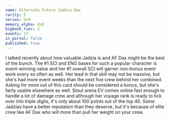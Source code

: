 ```yaml
---
name: Alternate Future Jadzia Dax
rarity: 5
series: ds9
memory_alpha: ds9
bigbook_tier: 2
events: 17
in_portal: false
published: true
---
```


I talked recently about how valuable Jadzia is and AF Dax might be the best of the bunch. The #1 SCI and ENG bases for such a popular character is event-winning value and her #1 overall SCI will garner non-bonus event work every so often as well. Her lead in that skill may not be massive, but she's had more event weeks than the next five crew behind her combined. Asking for more out of this card should be considered a bonus, but she's fairly usable elsewhere as well. Stout arena EV comes online fast enough to handle a lot of damage crew and although her voyage rank is ready to tick over into triple digits, it's only about 100 points out of the top 40. Some Jadzias have a better reputation than they deserve, but it's because of elite crew like AF Dax who will more than pull her weight on your crew.
